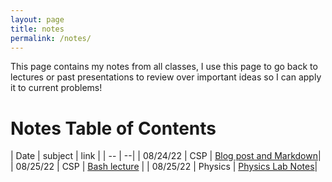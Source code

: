 ```yaml
---
layout: page
title: notes
permalink: /notes/
---
```


This page contains my notes from all classes, I use this page to go back to lectures or past presentations to review over important ideas so I can apply it to current problems!

# Notes Table of Contents

| Date | subject | link |
| -- | --|
| 08/24/22 | CSP | [Blog post and Markdown](https://alexkumar19.github.io/fastpages-APCSP/jupyter/csp/2022/08/24/BlogPostNotes.html)|
| 08/25/22 | CSP | [Bash lecture](https://alexkumar19.github.io/fastpages-APCSP/markdown/csp/2022/08/25/NotesAPCSP-BashLecture.html) |
| 08/25/22 | Physics | [Physics Lab Notes](https://alexkumar19.github.io/fastpages-APCSP/2022/08/28/Physics-Lab-Notes.html)|
